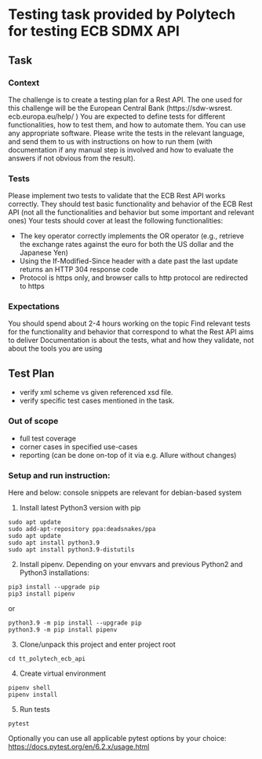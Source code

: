 # Testing task provided by Polytech for testing ECB SDMX API

## Task

### Context
The challenge is to create a testing plan for a Rest API. The one used for this challenge will be the European Central Bank (https://sdw-wsrest.
ecb.europa.eu/help/ )
You are expected to define tests for different functionalities, how to test them, and how to automate them.
You can use any appropriate software. Please write the tests in the relevant language, and send them to us with instructions on how to run them
(with documentation if any manual step is involved and how to evaluate the answers if not obvious from the result).

### Tests
Please implement two tests to validate that the ECB Rest API works correctly. They should test basic functionality and behavior of the ECB Rest
API (not all the functionalities and behavior but some important and relevant ones)
Your tests should cover at least the following functionalities:
- The key operator correctly implements the OR operator (e.g., retrieve the exchange rates against the euro for both the US dollar and the
Japanese Yen)
- Using the If-Modified-Since header with a date past the last update returns an HTTP 304 response code
- Protocol is https only, and browser calls to http protocol are redirected to https

### Expectations
You should spend about 2-4 hours working on the topic
Find relevant tests for the functionality and behavior that correspond to what the Rest API aims to deliver
Documentation is about the tests, what and how they validate, not about the tools you are using


## Test Plan
- verify xml scheme vs given referenced xsd file.
- verify specific test cases mentioned in the task.

### Out of scope
- full test coverage
- corner cases in specified use-cases
- reporting (can be done on-top of it via e.g. Allure without changes)

### Setup and run instruction:
Here and below: console snippets are relevant for debian-based system
1. Install latest Python3 version with pip
```console
sudo apt update
sudo add-apt-repository ppa:deadsnakes/ppa
sudo apt update
sudo apt install python3.9
sudo apt install python3.9-distutils
```
2. Install pipenv. Depending on your envvars and previous Python2 and Python3 installations:
```console
pip3 install --upgrade pip
pip3 install pipenv
```
or
```console
python3.9 -m pip install --upgrade pip
python3.9 -m pip install pipenv
```
3. Clone/unpack this project and enter project root
```console
cd tt_polytech_ecb_api
```
4. Create virtual environment
```console
pipenv shell
pipenv install
```
5. Run tests
```console
pytest
```
Optionally you can use all applicable pytest options by your choice:
https://docs.pytest.org/en/6.2.x/usage.html
